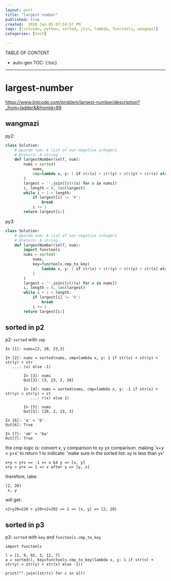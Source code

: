 ```yaml
---
layout: post
title: "largest number"
published: true
created:  2020 Jan 05 07:54:57 PM
tags: [lintcode, python, sorted, join, lambda, functools, wangmazi]
categories: [tech]

---
```


TABLE OF CONTENT

* auto-gen TOC:
{:toc}

- - -

# largest-number

https://www.lintcode.com/problem/largest-number/description?_from=ladder&&fromId=99

## wangmazi

py2:

```python
class Solution:    
    # @param num: A list of non negative integers
    # @return: A string
    def largestNumber(self, num):
        nums = sorted(
            nums, 
            cmp=lambda x, y: 1 if str(x) + str(y) < str(y) + str(x) else -1
        )
        largest = ''.join([str(x) for x in nums])
        i, length = 0, len(largest)
        while i + 1 < length:
            if largest[i] != '0':
                break
            i += 1
        return largest[i:]
```

py3:

```python
class Solution:    
    # @param num: A list of non negative integers
    # @return: A string
    def largestNumber(self, num):
        import functools
        nums = sorted(
            nums, 
            key=functools.cmp_to_key(
                lambda x, y: 1 if str(x) + str(y) < str(y) + str(x) else -1
            )
        )
        largest = ''.join([str(x) for x in nums])
        i, length = 0, len(largest)
        while i + 1 < length:
            if largest[i] != '0':
                break
            i += 1
        return largest[i:]
```


## sorted in p2

p2: `sorted` with `cmp`

    In [1]: nums=[2, 20, 23,3]

    In [2]: nums = sorted(nums, cmp=lambda x, y: 1 if str(x) + str(y) < str(y) + str
       ...: (x) else -1)

            In [3]: nums
            Out[3]: [3, 23, 2, 20]

            In [4]: nums = sorted(nums, cmp=lambda x, y: -1 if str(x) + str(y) < str(y) + st
               ...: r(x) else 1)

            In [5]: nums
            Out[5]: [20, 2, 23, 3]

    In [6]: 'a' < 'b'
    Out[6]: True

    In [7]: 'ab' < 'ba'
    Out[7]: True

the cmp logic is: convert x, y comparison to xy yx comparison.
making 'x+y < y+x' to return 1 to indicate: 'make sure in the sorted list: xy is less than yx'

    x+y < y+x == -1 => x b4 y => [x, y]
    x+y > y+x == 1 => x after y => [y, x]

therefore, take:

    [2, 20]
     x, y

will get:

    x2+y20=220 > y20+x2=202 => 1 => [x, y] => [2, 20]

## sorted in p3

p3: `sorted` with `key` and `functools.cmp_to_key`


    import functools

    l = [1, 9, 92, 3, 12, 7]
    a = sorted(l, key=functools.cmp_to_key(lambda x, y: 1 if str(x) + str(y) < str(y) + str(x) else -1))

    print("".join([str(c) for c in a]))
